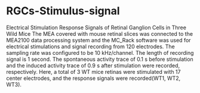 # RGCs-Stimulus-signal
Electrical Stimulation Response Signals of Retinal Ganglion Cells in Three Wild Mice
The MEA covered with mouse retinal slices was connected to the MEA2100 data processing system and the MC_Rack software was used for electrical stimulations and signal recording from 120 electrodes. The sampling rate was configured to be 10 kHz/channel. 
The length of recording signal is 1 second. The spontaneous activity trace of 0.1 s before stimulation and the induced activity trace of 0.9 s after stimulation were recorded, respectively.
Here, a total of 3 WT mice retinas were stimulated with 17 center electrodes, and the response signals were recorded(WT1, WT2, WT3).
